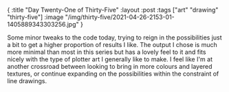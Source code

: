 {
:title "Day Twenty-One of Thirty-Five"
:layout :post
:tags ["art" "drawing" "thirty-five"]
:image "/img/thirty-five/2021-04-26-2153-01-1405889343303256.jpg"
}

Some minor tweaks to the code today, trying to reign in the possibilities just a bit to get a higher proportion of results I like. The output I chose is much more minimal than most in this series but has a lovely feel to it and fits nicely with the type of plotter art I generally like to make. I feel like I'm at another crossroad between looking to bring in more colours and layered textures, or continue expanding on the possibilities within the constraint of line drawings.

